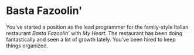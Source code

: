 # Basta Fazoolin'
You’ve started a position as the lead programmer for the family-style Italian restaurant *Basta Fazoolin’* with *My Heart*. The restaurant has been doing fantastically and seen a lot of growth lately. You’ve been hired to keep things organized.

